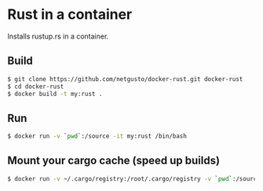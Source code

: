 # Rust in a container

Installs rustup.rs in a container.

## Build

```bash
$ git clone https://github.com/netgusto/docker-rust.git docker-rust
$ cd docker-rust
$ docker build -t my:rust .
```

## Run

```bash 
$ docker run -v `pwd`:/source -it my:rust /bin/bash
```

## Mount your cargo cache (speed up builds)

```bash
$ docker run -v ~/.cargo/registry:/root/.cargo/registry -v `pwd`:/source -it my:rust /bin/bash
```
